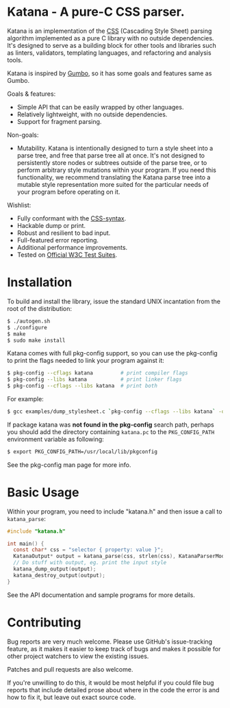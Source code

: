 # Katana - A pure-C CSS parser.

Katana is an implementation of the [CSS][] \(Cascading Style Sheet\) parsing algorithm implemented as a pure C library with no outside dependencies. It's designed to serve as a building block for other tools and libraries such as linters, validators, templating languages, and refactoring and analysis tools.

Katana is inspired by [Gumbo][], so it has some goals and features same as Gumbo.

Goals & features:

* Simple API that can be easily wrapped by other languages.
* Relatively lightweight, with no outside dependencies.
* Support for fragment parsing.

Non-goals:

* Mutability. Katana is intentionally designed to turn a style sheet into a parse tree, and free that parse tree all at once. It's not designed to persistently store nodes or subtrees outside of the parse tree, or to perform arbitrary style mutations within your program. If you need this functionality, we recommend translating the Katana parse tree into a mutable style representation more suited for the particular needs of your program before operating on it.

Wishlist:

* Fully conformant with the [CSS-syntax][].
* Hackable dump or print.
* Robust and resilient to bad input.
* Full-featured error reporting.
* Additional performance improvements.
* Tested on [Official W3C Test Suites][].

Installation
============

To build and install the library, issue the standard UNIX incantation from the root of the distribution:

```bash
$ ./autogen.sh
$ ./configure
$ make
$ sudo make install
```

Katana comes with full pkg-config support, so you can use the pkg-config to print the flags needed to link your program against it:

```bash
$ pkg-config --cflags katana         # print compiler flags
$ pkg-config --libs katana           # print linker flags
$ pkg-config --cflags --libs katana  # print both
```

For example:

```bash
$ gcc examples/dump_stylesheet.c `pkg-config --cflags --libs katana` -o dump
```

If package katana was **not found in the pkg-config** search path, perhaps you should add the directory containing `katana.pc` to the `PKG_CONFIG_PATH` environment variable as following:

```bash
$ export PKG_CONFIG_PATH=/usr/local/lib/pkgconfig
```

See the pkg-config man page for more info.

Basic Usage
===========

Within your program, you need to include "katana.h" and then issue a call to `katana_parse`:

```C
#include "katana.h"

int main() {
  const char* css = "selector { property: value }";
  KatanaOutput* output = katana_parse(css, strlen(css), KatanaParserModeStylesheet);
  // Do stuff with output, eg. print the input style
  katana_dump_output(output);
  katana_destroy_output(output);
}
```

See the API documentation and sample programs for more details.

Contributing
===========
Bug reports are very much welcome.  Please use GitHub's issue-tracking feature, as it makes it easier to keep track of bugs and makes it possible for other project watchers to view the existing issues.

Patches and pull requests are also welcome.

If you're unwilling to do this, it would be most helpful if you could file bug reports that include detailed prose about where in the code the error is and how to fix it, but leave out exact source code.



[CSS]: http://www.w3.org/Style/CSS/current-work
[CSS-syntax]: http://www.w3.org/TR/css3-syntax
[Gumbo]: https://github.com/google/gumbo-parser
[reworkcss/css]: https://github.com/reworkcss/css
[Official W3C Test Suites]: http://www.w3.org/Style/CSS/Test/
[semantic versioning]: http://semver.org/
